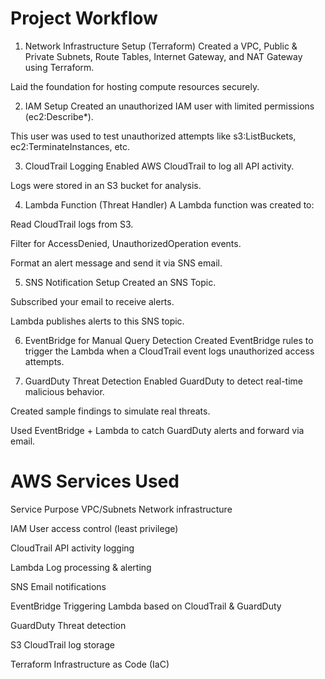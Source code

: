 # Project Workflow
1. Network Infrastructure Setup (Terraform)
  Created a VPC, Public & Private Subnets, Route Tables, Internet Gateway, and NAT Gateway using Terraform.

  Laid the foundation for hosting compute resources securely.

2. IAM Setup
  Created an unauthorized IAM user with limited permissions (ec2:Describe*).

  This user was used to test unauthorized attempts like s3:ListBuckets, ec2:TerminateInstances, etc.

3. CloudTrail Logging
  Enabled AWS CloudTrail to log all API activity.

  Logs were stored in an S3 bucket for analysis.

4. Lambda Function (Threat Handler)
  A Lambda function was created to:

  Read CloudTrail logs from S3.

  Filter for AccessDenied, UnauthorizedOperation events.

  Format an alert message and send it via SNS email.

5. SNS Notification Setup
  Created an SNS Topic.

  Subscribed your email to receive alerts.

  Lambda publishes alerts to this SNS topic.

6. EventBridge for Manual Query Detection
  Created EventBridge rules to trigger the Lambda when a CloudTrail event logs unauthorized access attempts.

7. GuardDuty Threat Detection
  Enabled GuardDuty to detect real-time malicious behavior.

  Created sample findings to simulate real threats.

  Used EventBridge + Lambda to catch GuardDuty alerts and forward via email.

# AWS Services Used

Service	Purpose
VPC/Subnets	Network infrastructure

IAM	User access control (least privilege)

CloudTrail	API activity logging

Lambda	Log processing & alerting

SNS	Email notifications

EventBridge	Triggering Lambda based on CloudTrail & GuardDuty

GuardDuty	Threat detection

S3	CloudTrail log storage

Terraform	Infrastructure as Code (IaC)
